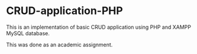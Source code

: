 # CRUD-application-PHP


This is an implementation of basic CRUD application using PHP and XAMPP MySQL database.

This was done as an academic assignment.

